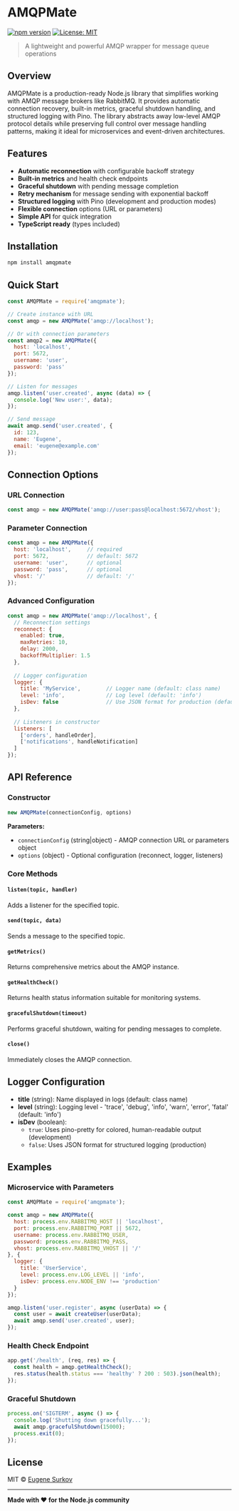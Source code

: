 # AMQPMate

[![npm version](https://badge.fury.io/js/amqpmate.svg)](https://badge.fury.io/js/amqpmate)
[![License: MIT](https://img.shields.io/badge/License-MIT-yellow.svg)](https://opensource.org/licenses/MIT)

> A lightweight and powerful AMQP wrapper for message queue operations

## Overview

AMQPMate is a production-ready Node.js library that simplifies working with AMQP message brokers like RabbitMQ. It provides automatic connection recovery, built-in metrics, graceful shutdown handling, and structured logging with Pino. The library abstracts away low-level AMQP protocol details while preserving full control over message handling patterns, making it ideal for microservices and event-driven architectures.

## Features

- **Automatic reconnection** with configurable backoff strategy
- **Built-in metrics** and health check endpoints
- **Graceful shutdown** with pending message completion
- **Retry mechanism** for message sending with exponential backoff
- **Structured logging** with Pino (development and production modes)
- **Flexible connection** options (URL or parameters)
- **Simple API** for quick integration
- **TypeScript ready** (types included)

## Installation

```bash
npm install amqpmate
```

## Quick Start

```javascript
const AMQPMate = require('amqpmate');

// Create instance with URL
const amqp = new AMQPMate('amqp://localhost');

// Or with connection parameters
const amqp2 = new AMQPMate({
  host: 'localhost',
  port: 5672,
  username: 'user',
  password: 'pass'
});

// Listen for messages
amqp.listen('user.created', async (data) => {
  console.log('New user:', data);
});

// Send message
await amqp.send('user.created', {
  id: 123,
  name: 'Eugene',
  email: 'eugene@example.com'
});
```

## Connection Options

### URL Connection
```javascript
const amqp = new AMQPMate('amqp://user:pass@localhost:5672/vhost');
```

### Parameter Connection
```javascript
const amqp = new AMQPMate({
  host: 'localhost',     // required
  port: 5672,            // default: 5672
  username: 'user',      // optional
  password: 'pass',      // optional
  vhost: '/'             // default: '/'
});
```

### Advanced Configuration
```javascript
const amqp = new AMQPMate('amqp://localhost', {
  // Reconnection settings
  reconnect: {
    enabled: true,
    maxRetries: 10,
    delay: 2000,
    backoffMultiplier: 1.5
  },
  
  // Logger configuration
  logger: {
    title: 'MyService',        // Logger name (default: class name)
    level: 'info',             // Log level (default: 'info')
    isDev: false               // Use JSON format for production (default: true)
  },
  
  // Listeners in constructor
  listeners: [
    ['orders', handleOrder],
    ['notifications', handleNotification]
  ]
});
```

## API Reference

### Constructor
```javascript
new AMQPMate(connectionConfig, options)
```

**Parameters:**
- `connectionConfig` (string|object) - AMQP connection URL or parameters object
- `options` (object) - Optional configuration (reconnect, logger, listeners)

### Core Methods

#### `listen(topic, handler)`
Adds a listener for the specified topic.

#### `send(topic, data)`
Sends a message to the specified topic.

#### `getMetrics()`
Returns comprehensive metrics about the AMQP instance.

#### `getHealthCheck()`
Returns health status information suitable for monitoring systems.

#### `gracefulShutdown(timeout)`
Performs graceful shutdown, waiting for pending messages to complete.

#### `close()`
Immediately closes the AMQP connection.

## Logger Configuration

- **title** (string): Name displayed in logs (default: class name)
- **level** (string): Logging level - 'trace', 'debug', 'info', 'warn', 'error', 'fatal' (default: 'info')
- **isDev** (boolean): 
  - `true`: Uses pino-pretty for colored, human-readable output (development)
  - `false`: Uses JSON format for structured logging (production)

## Examples

### Microservice with Parameters
```javascript
const AMQPMate = require('amqpmate');

const amqp = new AMQPMate({
  host: process.env.RABBITMQ_HOST || 'localhost',
  port: process.env.RABBITMQ_PORT || 5672,
  username: process.env.RABBITMQ_USER,
  password: process.env.RABBITMQ_PASS,
  vhost: process.env.RABBITMQ_VHOST || '/'
}, {
  logger: {
    title: 'UserService',
    level: process.env.LOG_LEVEL || 'info',
    isDev: process.env.NODE_ENV !== 'production'
  }
});

amqp.listen('user.register', async (userData) => {
  const user = await createUser(userData);
  await amqp.send('user.created', user);
});
```

### Health Check Endpoint
```javascript
app.get('/health', (req, res) => {
  const health = amqp.getHealthCheck();
  res.status(health.status === 'healthy' ? 200 : 503).json(health);
});
```

### Graceful Shutdown
```javascript
process.on('SIGTERM', async () => {
  console.log('Shutting down gracefully...');
  await amqp.gracefulShutdown(15000);
  process.exit(0);
});
```

## License

MIT © [Eugene Surkov](https://github.com/esurkov1)

---

**Made with ❤️ for the Node.js community** 